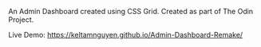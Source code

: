 An Admin Dashboard created using CSS Grid. Created as part of The Odin Project.

Live Demo:
https://keltamnguyen.github.io/Admin-Dashboard-Remake/